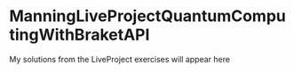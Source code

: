 # ManningLiveProjectQuantumComputingWithBraketAPI

My solutions from the LiveProject exercises will appear here
